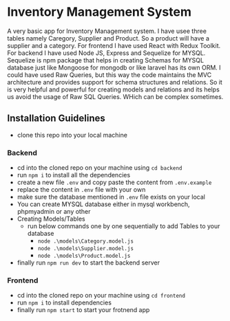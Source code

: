# Inventory Management System

A very basic app for Inventory Management system. I have usee three tables namely Caregory, Supplier and Product. So a product will have a supplier and a category. For frontend I have used React with Redux Toolkit. For backend I have used Node JS, Express and Sequelize for MYSQL. Sequelize is npm package that helps in creating Schemas for MYSQL database just like Mongoose for mongodb or like laravel has its own ORM. I could have used Raw Queries, but this way the code maintains the MVC architecture and provides support for schema structures and relations. So it is very helpful and powerful for creating models and relations and its helps us avoid the usage of Raw SQL Queries. WHich can be complex sometimes.

## Installation Guidelines

- clone this repo into your local machine

### Backend

- cd into the cloned repo on your machine using `cd backend`
- run `npm i` to install all the dependencies
- create a new file `.env` and copy paste the content from `.env.example`
- replace the content in `.env` file with your own
- make sure the database mentioned in `.env` file exists on your local
- You can create MYSQL database either in mysql workbench, phpmyadmin or any other
- Creating Models/Tables
  - run below commands one by one sequentially to add Tables to your database
    - `node .\models\Category.model.js`
    - `node .\models\Supplier.model.js`
    - `node .\models\Product.model.js`
- finally run `npm run dev` to start the backend server

### Frontend

- cd into the cloned repo on your machine using `cd frontend`
- run `npm i` to install dependencies
- finally run `npm start` to start your frotnend app
